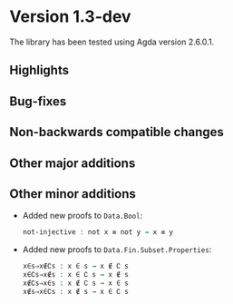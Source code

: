 Version 1.3-dev
===============

The library has been tested using Agda version 2.6.0.1.

Highlights
----------

Bug-fixes
---------

Non-backwards compatible changes
--------------------------------

Other major additions
---------------------

Other minor additions
---------------------

* Added new proofs to `Data.Bool`:
  ```agda
  not-injective : not x ≡ not y → x ≡ y
  ```

* Added new proofs to `Data.Fin.Subset.Properties`:
  ```agda
  x∈s⇒x∉∁s : x ∈ s → x ∉ ∁ s
  x∈∁s⇒x∉s : x ∈ ∁ s → x ∉ s
  x∉∁s⇒x∈s : x ∉ ∁ s → x ∈ s
  x∉s⇒x∈∁s : x ∉ s → x ∈ ∁ s
  ```
